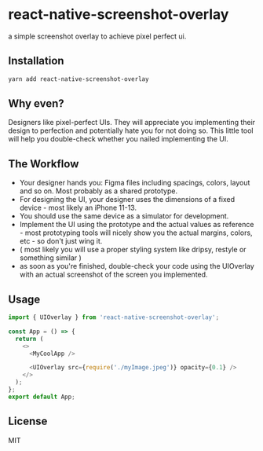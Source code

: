 # react-native-screenshot-overlay

a simple screenshot overlay to achieve pixel perfect ui.

## Installation

```sh
yarn add react-native-screenshot-overlay
```

## Why even?

Designers like pixel-perfect UIs. They will appreciate you implementing their design to perfection and potentially hate you for not doing so.
This little tool will help you double-check whether you nailed implementing the UI.

## The Workflow

- Your designer hands you: Figma files including spacings, colors, layout and so on. Most probably as a shared prototype.
- For designing the UI, your designer uses the dimensions of a fixed device - most likely an iPhone 11-13.
- You should use the same device as a simulator for development.
- Implement the UI using the prototype and the actual values as reference - most prototyping tools will nicely show you the actual margins, colors, etc - so don't just wing it.
- ( most likely you will use a proper styling system like dripsy, restyle or something similar )
- as soon as you're finished, double-check your code using the UIOverlay with an actual screenshot of the screen you implemented.

## Usage

```js
import { UIOverlay } from 'react-native-screenshot-overlay';

const App = () => {
  return (
    <>
      <MyCoolApp />

      <UIOverlay src={require('./myImage.jpeg')} opacity={0.1} />
    </>
  );
};
export default App;
```

## License

MIT
